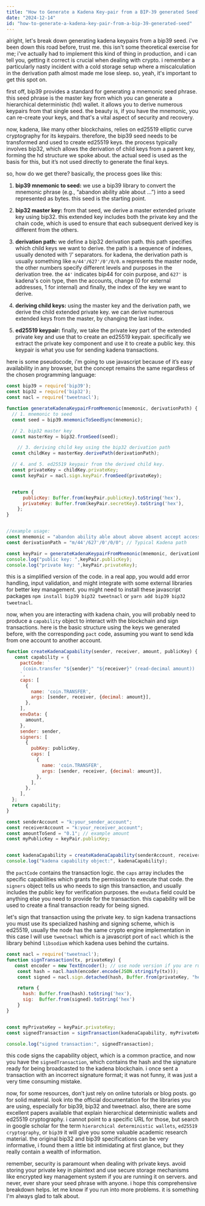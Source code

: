 ```yaml
---
title: "How to Generate a Kadena Key-pair from a BIP-39 generated Seed?"
date: "2024-12-14"
id: "how-to-generate-a-kadena-key-pair-from-a-bip-39-generated-seed"
---
```


alright, let's break down generating kadena keypairs from a bip39 seed. i've been down this road before, trust me. this isn't some theoretical exercise for me; i've actually had to implement this kind of thing in production, and i can tell you, getting it correct is crucial when dealing with crypto. i remember a particularly nasty incident with a cold storage setup where a miscalculation in the derivation path almost made me lose sleep. so, yeah, it's important to get this spot on.

first off, bip39 provides a standard for generating a mnemonic seed phrase. this seed phrase is the master key from which you can generate a hierarchical deterministic (hd) wallet. it allows you to derive numerous keypairs from that single seed. the beauty is, if you have the mnemonic, you can re-create your keys, and that's a vital aspect of security and recovery.

now, kadena, like many other blockchains, relies on ed25519 elliptic curve cryptography for its keypairs. therefore, the bip39 seed needs to be transformed and used to create ed25519 keys. the process typically involves bip32, which allows the derivation of child keys from a parent key, forming the hd structure we spoke about. the actual seed is used as the basis for this, but it’s not used directly to generate the final keys.

so, how do we get there? basically, the process goes like this:

1.  **bip39 mnemonic to seed:** we use a bip39 library to convert the mnemonic phrase (e.g., “abandon ability able about …”) into a seed represented as bytes. this seed is the starting point.

2.  **bip32 master key:** from that seed, we derive a master extended private key using bip32. this extended key includes both the private key and the chain code, which is used to ensure that each subsequent derived key is different from the others.

3.  **derivation path:** we define a bip32 derivation path. this path specifies which child keys we want to derive. the path is a sequence of indexes, usually denoted with ‘/’ separators. for kadena, the derivation path is usually something like `m/44'/627'/0'/0/0`. `m` represents the master node, the other numbers specify different levels and purposes in the derivation tree. the `44'` indicates bip44 for coin purpose, and `627'` is kadena's coin type, then the accounts, change (0 for external addresses, 1 for internal) and finally, the index of the key we want to derive.

4.  **deriving child keys:** using the master key and the derivation path, we derive the child extended private key. we can derive numerous extended keys from the master, by changing the last index.

5.  **ed25519 keypair:** finally, we take the private key part of the extended private key and use that to create an ed25519 keypair. specifically we extract the private key component and use it to create a public key. this keypair is what you use for sending kadena transactions.

here is some pseudocode, i'm going to use javascript because of it’s easy availability in any browser, but the concept remains the same regardless of the chosen programming language:

```javascript
const bip39 = require('bip39');
const bip32 = require('bip32');
const nacl = require('tweetnacl');

function generateKadenaKeypairFromMnemonic(mnemonic, derivationPath) {
  // 1. mnemonic to seed
  const seed = bip39.mnemonicToSeedSync(mnemonic);

  // 2. bip32 master key
  const masterKey = bip32.fromSeed(seed);

    // 3. deriving child key using the bip32 derivation path
  const childKey = masterKey.derivePath(derivationPath);

  // 4. and 5. ed25519 keypair from the derived child key.
  const privateKey = childKey.privateKey;
  const keyPair = nacl.sign.keyPair.fromSeed(privateKey);


  return {
      publicKey: Buffer.from(keyPair.publicKey).toString('hex'),
      privateKey: Buffer.from(keyPair.secretKey).toString('hex'),
    };
}


//example usage:
const mnemonic = "abandon ability able about above absent accept access accident account achieve acid acoustic acquire act actual adapt add address adjust adult advance advice affair affect afford after again against age agency agent ago agree aid air album alcohol alert alien alike alive all alone along aloud already also alter always amateur amazing among amount ample ancient anger angle angry animal announce annual another answer antenna anthem any apart apartment appear apple apply appoint approach approve april area argue arm army around arouse arrange arrive art article artist as ask assist assume at atomic attach attack attend attitude attract auction audience august aunt author automatic available average avoid awake award aware away awful";
const derivationPath = "m/44'/627'/0'/0/0"; // Typical Kadena path

const keyPair = generateKadenaKeypairFromMnemonic(mnemonic, derivationPath);
console.log("public key: ",keyPair.publicKey);
console.log("private key: ",keyPair.privateKey);
```

this is a simplified version of the code. in a real app, you would add error handling, input validation, and might integrate with some external libraries for better key management. you might need to install these javascript packages `npm install bip39 bip32 tweetnacl` or `yarn add bip39 bip32 tweetnacl`.

now, when you are interacting with kadena chain, you will probably need to produce a `capability` object to interact with the blockchain and sign transactions. here is the basic structure using the keys we generated before, with the corresponding `pact` code, assuming you want to send kda from one account to another account.

```javascript
function createKadenaCapability(sender, receiver, amount, publicKey) {
   const capability = {
     pactCode: `
      (coin.transfer "${sender}" "${receiver}" (read-decimal amount))
     `,
     caps: [
       {
         name: 'coin.TRANSFER',
         args: [sender, receiver, {decimal: amount}],
       },
     ],
     envData: {
       amount,
     },
     sender: sender,
     signers: [
       {
         pubKey: publicKey,
         caps: [
           {
             name: 'coin.TRANSFER',
             args: [sender, receiver, {decimal: amount}],
           },
         ],
       },
     ],
  };
  return capability;
}

const senderAccount = "k:your_sender_account";
const receiverAccount = "k:your_receiver_account";
const amountToSend = "0.1"; // example amount
const myPublicKey = keyPair.publicKey;


const kadenaCapability = createKadenaCapability(senderAccount, receiverAccount, amountToSend, myPublicKey);
console.log("kadena capability object:", kadenaCapability);

```

the `pactCode` contains the transaction logic. the `caps` array includes the specific capabilities which grants the permission to execute that code. the `signers` object tells us who needs to sign this transaction, and usually includes the public key for verification purposes. the `envData` field could be anything else you need to provide for the transaction. this capability will be used to create a final transaction ready for being signed.

let's sign that transaction using the private key. to sign kadena transactions you must use its specialized hashing and signing scheme, which is ed25519, usually the node has the same crypto engine implementation in this case I will use `tweetnacl` which is a javascript port of `nacl` which is the library behind `libsodium` which kadena uses behind the curtains.

```javascript
const nacl = require('tweetnacl');
function signTransaction(tx, privateKey) {
   const encoder = new TextEncoder(); // use node version if you are running in node env
    const hash = nacl.hash(encoder.encode(JSON.stringify(tx)));
    const signed = nacl.sign.detached(hash, Buffer.from(privateKey, "hex"));

    return {
      hash: Buffer.from(hash).toString('hex'),
      sig:  Buffer.from(signed).toString('hex')
    }
}


const myPrivateKey = keyPair.privateKey;
const signedTransaction = signTransaction(kadenaCapability, myPrivateKey);

console.log("signed transaction:", signedTransaction);

```

this code signs the capability object, which is a common practice, and now you have the `signedTransaction`, which contains the hash and the signature ready for being broadcasted to the kadena blockchain. i once sent a transaction with an incorrect signature format; it was not funny, it was just a very time consuming mistake.

now, for some resources, don’t just rely on online tutorials or blog posts. go for solid material. look into the official documentation for the libraries you are using, especially for bip39, bip32 and tweetnacl. also, there are some excellent papers available that explain hierarchical deterministic wallets and ed25519 cryptography. i cannot point to a specific URL for those, but search in google scholar for the term `hierarchical deterministic wallets`, `ed25519 cryptography`, or `bip39` it will give you some valuable academic research material. the original bip32 and bip39 specifications can be very informative, i found them a little bit intimidating at first glance, but they really contain a wealth of information.

remember, security is paramount when dealing with private keys. avoid storing your private key in plaintext and use secure storage mechanisms like encrypted key management system if you are running it on servers. and never, ever share your seed phrase with anyone. i hope this comprehensive breakdown helps. let me know if you run into more problems. it is something I'm always glad to talk about.
